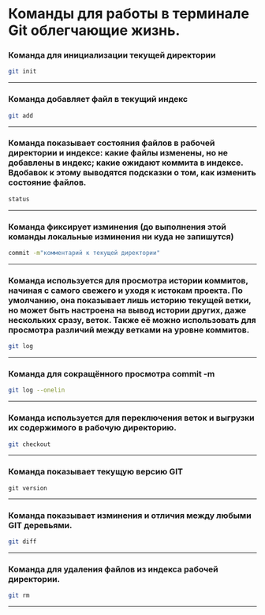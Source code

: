 # Команды для работы в терминале Git облегчающие жизнь.

### Команда для инициализации текущей директории
```sh
git init
```
***
### Команда добавляет файл в текущий индекс
```sh
git add
```
***
### Команда показывает состояния файлов в рабочей директории и индексе: какие файлы изменены, но не добавлены в индекс; какие ожидают коммита в индексе. Вдобавок к этому выводятся подсказки о том, как изменить состояние файлов.
```sh
status
``` 
***
### Команда фиксирует изминения (до выполнения этой команды локальные изминения ни куда не запишутся)
```sh
commit -m"комментарий к текущей директории"
```
***
### Команда используется для просмотра истории коммитов, начиная с самого свежего и уходя к истокам проекта. По умолчанию, она показывает лишь историю текущей ветки, но может быть настроена на вывод истории других, даже нескольких сразу, веток. Также её можно использовать для просмотра различий между ветками на уровне коммитов.
```sh
git log
```
***
### Команда для сокращённого просмотра commit -m
```sh
git log --onelin
```
***
### Команда используется для переключения веток и выгрузки их содержимого в рабочую директорию.
```sh
git checkout
```
***
### Команда показывает текущую версию GIT
```
git version
```
***
### Команда показывает изминения и отличия между любыми GIT деревьями.
```sh
git diff
```

***

### Команда для удаления файлов из индекса рабочей директории.

```sh
git rm 
```
***
